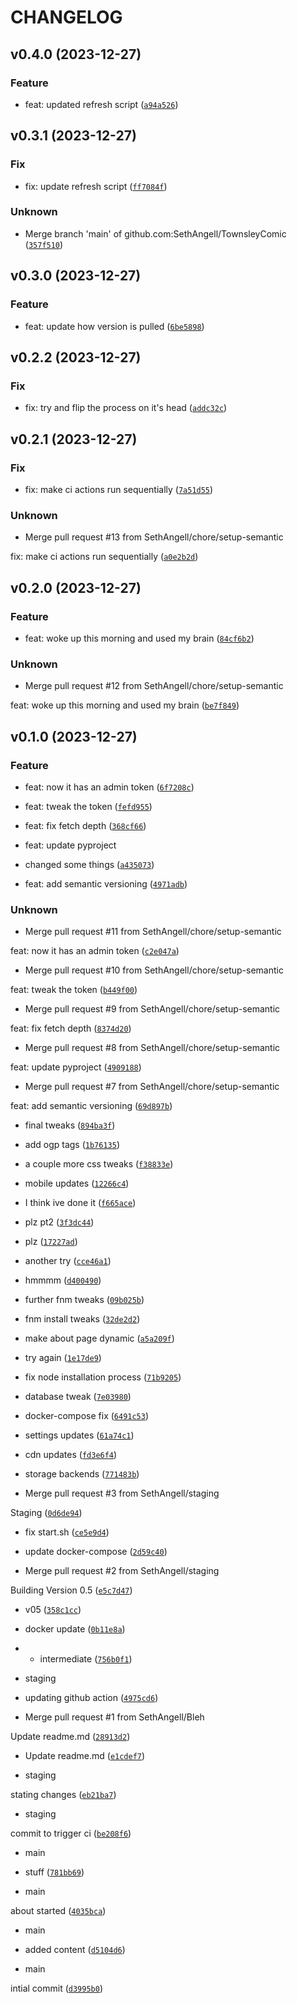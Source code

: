 # CHANGELOG



## v0.4.0 (2023-12-27)

### Feature

* feat: updated refresh script ([`a94a526`](https://github.com/SethAngell/TownsleyComic/commit/a94a5267a9a89356c524196ac8081fe2ded46479))


## v0.3.1 (2023-12-27)

### Fix

* fix: update refresh script ([`ff7084f`](https://github.com/SethAngell/TownsleyComic/commit/ff7084fc8ce0f7b7475704adae8069be653294f0))

### Unknown

* Merge branch &#39;main&#39; of github.com:SethAngell/TownsleyComic ([`357f510`](https://github.com/SethAngell/TownsleyComic/commit/357f5102275981ad142daeb3424c03bc288041c8))


## v0.3.0 (2023-12-27)

### Feature

* feat: update how version is pulled ([`6be5898`](https://github.com/SethAngell/TownsleyComic/commit/6be58981afe0a5b368f1665f6f77cb389a0690de))


## v0.2.2 (2023-12-27)

### Fix

* fix: try and flip the process on it&#39;s head ([`addc32c`](https://github.com/SethAngell/TownsleyComic/commit/addc32c3ec1304ff4bb7fafb1e2b3f6b62d66825))


## v0.2.1 (2023-12-27)

### Fix

* fix: make ci actions run sequentially ([`7a51d55`](https://github.com/SethAngell/TownsleyComic/commit/7a51d55ddf8af0f26ed3d985b04002feb4d6c33b))

### Unknown

* Merge pull request #13 from SethAngell/chore/setup-semantic

fix: make ci actions run sequentially ([`a0e2b2d`](https://github.com/SethAngell/TownsleyComic/commit/a0e2b2d606b3044c8e986b8a759a2c98e49f837f))


## v0.2.0 (2023-12-27)

### Feature

* feat: woke up this morning and used my brain ([`84cf6b2`](https://github.com/SethAngell/TownsleyComic/commit/84cf6b2e8dbdb58fb952c3282f41d137881e25fb))

### Unknown

* Merge pull request #12 from SethAngell/chore/setup-semantic

feat: woke up this morning and used my brain ([`be7f849`](https://github.com/SethAngell/TownsleyComic/commit/be7f849e804ee47eca80c0a9f3c9e4654a985993))


## v0.1.0 (2023-12-27)

### Feature

* feat: now it has an admin token ([`6f7208c`](https://github.com/SethAngell/TownsleyComic/commit/6f7208c77da9618db009b600c2bdd20d71280e14))

* feat: tweak the token ([`fefd955`](https://github.com/SethAngell/TownsleyComic/commit/fefd95592f304e2460bf58affeaa3f689b9a420d))

* feat: fix fetch depth ([`368cf66`](https://github.com/SethAngell/TownsleyComic/commit/368cf66260486deb273df7219407cb04d9ec9620))

* feat: update pyproject

- changed some things ([`a435073`](https://github.com/SethAngell/TownsleyComic/commit/a435073d5d0b5609058fe6664079752d349db915))

* feat: add semantic versioning ([`4971adb`](https://github.com/SethAngell/TownsleyComic/commit/4971adbd53b6e8ad634ef969bcf0e9506f0fb21a))

### Unknown

* Merge pull request #11 from SethAngell/chore/setup-semantic

feat: now it has an admin token ([`c2e047a`](https://github.com/SethAngell/TownsleyComic/commit/c2e047a4be22b86f944e37f6124582a60b8265be))

* Merge pull request #10 from SethAngell/chore/setup-semantic

feat: tweak the token ([`b449f00`](https://github.com/SethAngell/TownsleyComic/commit/b449f00b4afae524d3fe0d7fbaa6d14d8c9c447b))

* Merge pull request #9 from SethAngell/chore/setup-semantic

feat: fix fetch depth ([`8374d20`](https://github.com/SethAngell/TownsleyComic/commit/8374d20c2b56a709c6cd1615ae8c3d48869dd18d))

* Merge pull request #8 from SethAngell/chore/setup-semantic

feat: update pyproject ([`4909188`](https://github.com/SethAngell/TownsleyComic/commit/4909188e76c2ee92ff938fafb30994d7c7e8a285))

* Merge pull request #7 from SethAngell/chore/setup-semantic

feat: add semantic versioning ([`69d897b`](https://github.com/SethAngell/TownsleyComic/commit/69d897b05a0697eb9c1a0915f2c1f0b5325214dc))

* final tweaks ([`894ba3f`](https://github.com/SethAngell/TownsleyComic/commit/894ba3ff17fe4087f480c73bb7e3eb7087a05fe2))

* add ogp tags ([`1b76135`](https://github.com/SethAngell/TownsleyComic/commit/1b76135e2d7624171acfe12d1e25974e7b916a2a))

* a couple more css tweaks ([`f38833e`](https://github.com/SethAngell/TownsleyComic/commit/f38833e848ae70122485ad9fb523bbb5c982905a))

* mobile updates ([`12266c4`](https://github.com/SethAngell/TownsleyComic/commit/12266c497492e09780b7f0090121af122a66a5f9))

* I think ive done it ([`f665ace`](https://github.com/SethAngell/TownsleyComic/commit/f665ace0952d37e2fd38f55f005e82b9c3dc9be0))

* plz pt2 ([`3f3dc44`](https://github.com/SethAngell/TownsleyComic/commit/3f3dc4464e24313f72516ec4881a8e91583d5ea3))

* plz ([`17227ad`](https://github.com/SethAngell/TownsleyComic/commit/17227adb1625e150f91bed85dc13e3fa6a53a176))

* another try ([`cce46a1`](https://github.com/SethAngell/TownsleyComic/commit/cce46a15ac2ee1dc9ebf339ee9c1edde110fd6fd))

* hmmmm ([`d400490`](https://github.com/SethAngell/TownsleyComic/commit/d4004903adfe08d1d8cdcb78463705ca76332df8))

* further fnm tweaks ([`09b025b`](https://github.com/SethAngell/TownsleyComic/commit/09b025bcd66deaaa613c7b633a0fb2a91b462f4c))

* fnm install tweaks ([`32de2d2`](https://github.com/SethAngell/TownsleyComic/commit/32de2d227db6b2eaeea83fe8d4d3308066befb74))

* make about page dynamic ([`a5a209f`](https://github.com/SethAngell/TownsleyComic/commit/a5a209f1ad812b0d56d371739f593b0504ac975a))

* try again ([`1e17de9`](https://github.com/SethAngell/TownsleyComic/commit/1e17de9febf1aa49e3c14268cb6b118b0f27a389))

* fix node installation process ([`71b9205`](https://github.com/SethAngell/TownsleyComic/commit/71b9205beeed0a454caff79dc0d5af24ea0b660b))

* database tweak ([`7e03980`](https://github.com/SethAngell/TownsleyComic/commit/7e039800f542bbe216a2aef915b5311f5c7d04ad))

* docker-compose fix ([`6491c53`](https://github.com/SethAngell/TownsleyComic/commit/6491c536b9dfe132d4d3abd3c33522b218cfdb84))

* settings updates ([`61a74c1`](https://github.com/SethAngell/TownsleyComic/commit/61a74c17cd37a4e2f98c13b11ccdd51cc455b464))

* cdn updates ([`fd3e6f4`](https://github.com/SethAngell/TownsleyComic/commit/fd3e6f4f7cad1be5688e4003aefd6fc88c0fdbe3))

* storage backends ([`771483b`](https://github.com/SethAngell/TownsleyComic/commit/771483be9381ec8e67e68f140343c8c2a6333aa4))

* Merge pull request #3 from SethAngell/staging

Staging ([`0d6de94`](https://github.com/SethAngell/TownsleyComic/commit/0d6de94808ec1db34de3a1a72943e87642dc72e1))

* fix start.sh ([`ce5e9d4`](https://github.com/SethAngell/TownsleyComic/commit/ce5e9d4bbd9dfd4cf5b67dfe396e1a07b3daf5c7))

* update docker-compose ([`2d59c40`](https://github.com/SethAngell/TownsleyComic/commit/2d59c40ee6f14985457b83f80c102d2c7493d75c))

* Merge pull request #2 from SethAngell/staging

Building Version 0.5 ([`e5c7d47`](https://github.com/SethAngell/TownsleyComic/commit/e5c7d479da35a23b00cb33c28f7deb5abd9480d9))

* v05 ([`358c1cc`](https://github.com/SethAngell/TownsleyComic/commit/358c1cc4f8d0c57271e32a314ed9508308679164))

* docker update ([`0b11e8a`](https://github.com/SethAngell/TownsleyComic/commit/0b11e8a757018c12416257fc2cfa7e333277a698))

* - intermediate ([`756b0f1`](https://github.com/SethAngell/TownsleyComic/commit/756b0f19c89f8d62422fb700327b3655a50bc00a))

* staging

- updating github action ([`4975cd6`](https://github.com/SethAngell/TownsleyComic/commit/4975cd6391e7740cac10485ee709974220597c1b))

* Merge pull request #1 from SethAngell/Bleh

Update readme.md ([`28913d2`](https://github.com/SethAngell/TownsleyComic/commit/28913d275290bcfd3aeab4515a2c75684406d5bf))

* Update readme.md ([`e1cdef7`](https://github.com/SethAngell/TownsleyComic/commit/e1cdef77c0d898c23f82845142a58e28e6a165d1))

* staging

stating changes ([`eb21ba7`](https://github.com/SethAngell/TownsleyComic/commit/eb21ba7e335553cb9fc076aeae58a525aa569621))

* staging

commit to trigger ci ([`be208f6`](https://github.com/SethAngell/TownsleyComic/commit/be208f6040c7d2545d34364bcea84f3d7fe7c238))

* main

- stuff ([`781bb69`](https://github.com/SethAngell/TownsleyComic/commit/781bb69e3085d2632235d68ab51a505a44365ef2))

* main

about started ([`4035bca`](https://github.com/SethAngell/TownsleyComic/commit/4035bca4b050d289bd07d2a63d067b85e3f6db74))

* main

- added content ([`d5104d6`](https://github.com/SethAngell/TownsleyComic/commit/d5104d659fcddf58cc02288960685daf3534d98d))

* main

intial commit ([`d3995b0`](https://github.com/SethAngell/TownsleyComic/commit/d3995b0dc84fd405d14be5329f3ffd862692dc6a))

